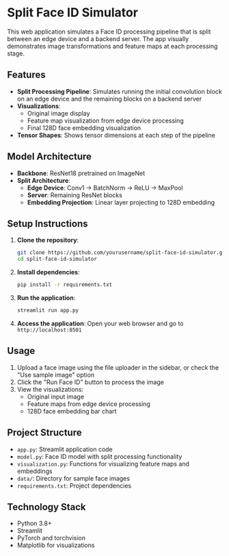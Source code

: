 # Split Face ID Simulator

This web application simulates a Face ID processing pipeline that is split between an edge device and a backend server. The app visually demonstrates image transformations and feature maps at each processing stage.

## Features

- **Split Processing Pipeline**: Simulates running the initial convolution block on an edge device and the remaining blocks on a backend server
- **Visualizations**:
  - Original image display
  - Feature map visualization from edge device processing
  - Final 128D face embedding visualization
- **Tensor Shapes**: Shows tensor dimensions at each step of the pipeline

## Model Architecture

- **Backbone**: ResNet18 pretrained on ImageNet
- **Split Architecture**:
  - **Edge Device**: Conv1 → BatchNorm → ReLU → MaxPool
  - **Server**: Remaining ResNet blocks
  - **Embedding Projection**: Linear layer projecting to 128D embedding

## Setup Instructions

1. **Clone the repository**:
   ```bash
   git clone https://github.com/yourusername/split-face-id-simulator.git
   cd split-face-id-simulator
   ```

2. **Install dependencies**:
   ```bash
   pip install -r requirements.txt
   ```

3. **Run the application**:
   ```bash
   streamlit run app.py
   ```

4. **Access the application**:
   Open your web browser and go to `http://localhost:8501`

## Usage

1. Upload a face image using the file uploader in the sidebar, or check the "Use sample image" option
2. Click the "Run Face ID" button to process the image
3. View the visualizations:
   - Original input image
   - Feature maps from edge device processing
   - 128D face embedding bar chart

## Project Structure

- `app.py`: Streamlit application code
- `model.py`: Face ID model with split processing functionality
- `visualization.py`: Functions for visualizing feature maps and embeddings
- `data/`: Directory for sample face images
- `requirements.txt`: Project dependencies

## Technology Stack

- Python 3.8+
- Streamlit
- PyTorch and torchvision
- Matplotlib for visualizations 